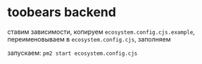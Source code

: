 # toobears backend

ставим зависимости, копируем `ecosystem.config.cjs.example`, переименовываем в `ecosystem.config.cjs`, заполняем

запускаем: `pm2 start ecosystem.config.cjs`